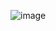 ![image](https://user-images.githubusercontent.com/92445321/137141559-7276e020-7deb-465e-806a-795774f302f7.png)
